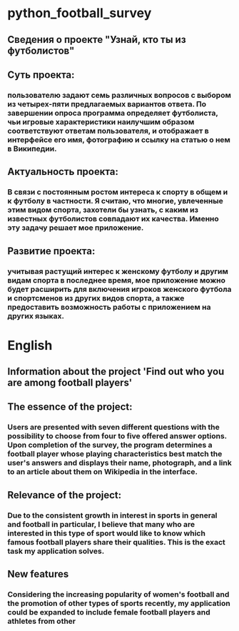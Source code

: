 # python_football_survey
## Сведения о проекте "Узнай, кто ты из футболистов"

## Суть проекта: 
### пользователю задают семь различных вопросов с выбором из четырех-пяти предлагаемых вариантов ответа. По завершении опроса программа определяет футболиста, чьи игровые характеристики наилучшим образом соответствуют ответам пользователя, и отображает в интерфейсе его имя, фотографию и ссылку на статью о нем в Википедии.

## Актуальность проекта: 
### В связи с постоянным ростом интереса к спорту в общем и к футболу в частности. Я считаю, что многие, увлеченные этим видом спорта, захотели бы узнать, с каким из известных футболистов совпадают их качества. Именно эту задачу решает мое приложение.

## Развитие проекта:
### учитывая растущий интерес к женскому футболу и другим видам спорта в последнее время, мое приложение можно будет расширить для включения игроков женского футбола и спортсменов из других видов спорта, а также предоставить возможность работы с приложением на других языках.

# English
## Information about the project 'Find out who you are among football players'

## The essence of the project: 
### Users are presented with seven different questions with the possibility to choose from four to five offered answer options. Upon completion of the survey, the program determines a football player whose playing characteristics best match the user's answers and displays their name, photograph, and a link to an article about them on Wikipedia in the interface.

## Relevance of the project:
### Due to the consistent growth in interest in sports in general and football in particular, I believe that many who are interested in this type of sport would like to know which famous football players share their qualities. This is the exact task my application solves.

## New features
### Considering the increasing popularity of women's football and the promotion of other types of sports recently, my application could be expanded to include female football players and athletes from other 
